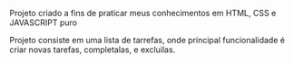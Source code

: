 Projeto criado a fins de praticar meus conhecimentos em HTML, CSS e JAVASCRIPT puro

Projeto consiste em uma lista de tarrefas, onde principal funcionalidade é criar novas tarefas, completalas, e excluilas.
